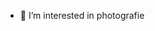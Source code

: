 - 👀 I’m interested in photografie
<!---
KlRutt/KlRutt is a ✨ special ✨ repository because its `README.md` (this file) appears on your GitHub profile.
You can click the Preview link to take a look at your changes.
--->

